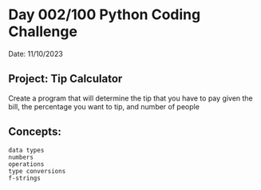 # Day 002/100 Python Coding Challenge

Date: 11/10/2023

## Project: Tip Calculator

Create a program that will determine the
tip that you have to pay given the bill,
the percentage you want to tip, and
number of people

## Concepts:

    data types
    numbers
    operations
    type conversions
    f-strings
